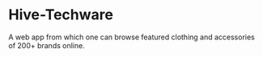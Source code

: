 # Hive-Techware
A web app from which one can browse featured clothing and accessories of 200+ brands online.
